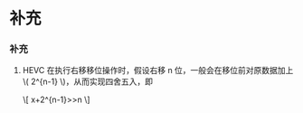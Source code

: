 # 补充

### 补充

1. HEVC 在执行右移移位操作时，假设右移 n 位，一般会在移位前对原数据加上 \\( 2^{n-1} \\)，从而实现四舍五入，即

    \\[ x+2^{n-1}>>n \\]